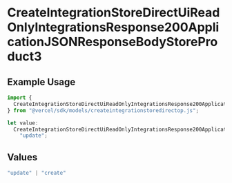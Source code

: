 # CreateIntegrationStoreDirectUiReadOnlyIntegrationsResponse200ApplicationJSONResponseBodyStoreProduct3

## Example Usage

```typescript
import {
  CreateIntegrationStoreDirectUiReadOnlyIntegrationsResponse200ApplicationJSONResponseBodyStoreProduct3,
} from "@vercel/sdk/models/createintegrationstoredirectop.js";

let value:
  CreateIntegrationStoreDirectUiReadOnlyIntegrationsResponse200ApplicationJSONResponseBodyStoreProduct3 =
    "update";
```

## Values

```typescript
"update" | "create"
```